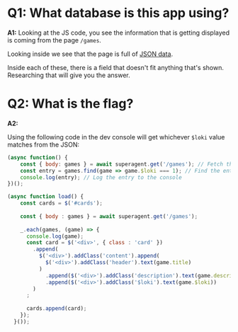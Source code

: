 # Q1: What database is this app using?
**A1:** Looking at the JS code, you see the information that is getting displayed is coming from the page `/games`. 

Looking inside we see that the page is full of [JSON data](/Fall2024/WebApp/IndieMetro(Hard)/games.json).

Inside each of these, there is a field that doesn't fit anything that's shown. Researching that will give you the answer.

# Q2: What is the flag?
**A2:**

Using the following code in the dev console will get whichever `$loki` value matches from the JSON:
```js
(async function() {
    const { body: games } = await superagent.get('/games'); // Fetch the games data
    const entry = games.find(game => game.$loki === 1); // Find the entry with id 0
    console.log(entry); // Log the entry to the console
})();
```


```js
(async function load() {
    const cards = $('#cards');
  
    const { body : games } = await superagent.get('/games');
  
    _.each(games, (game) => {
      console.log(game);
      const card = $('<div>', { class : 'card' })
        .append(
          $('<div>').addClass('content').append(
            $('<div>').addClass('header').text(game.title)
          )
            .append($('<div>').addClass('description').text(game.description))
            .append($('<div>').addClass('$loki').text(game.$loki))
        )
      ;
  
      cards.append(card);
    });
  }());
```